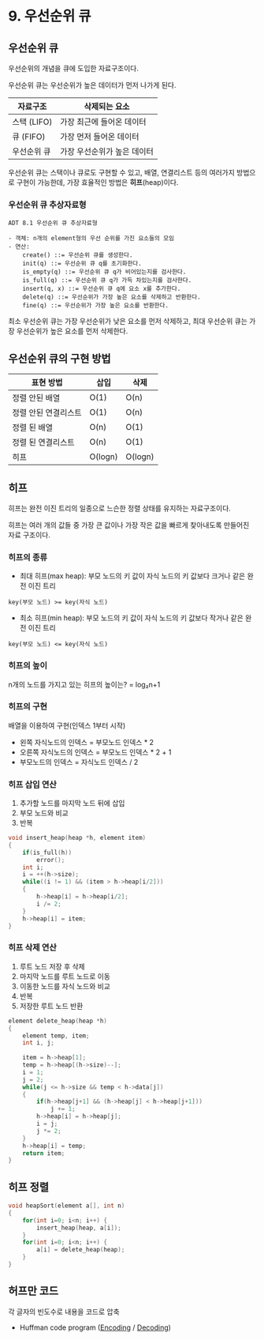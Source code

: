 # 9. 우선순위 큐

## 우선순위 큐

우선순위의 개념을 큐에 도입한 자료구조이다.

우선순위 큐는 우선순위가 높은 데이터가 먼저 나가게 된다.

| 자료구조 | 삭제되는 요소 |
| -------- | ----------- |
| 스택 (LIFO) | 가장 최근에 들어온 데이터 |
| 큐 (FIFO) | 가장 먼저 들어온 데이터 |
| 우선순위 큐 | 가장 우선순위가 높은 데이터 |

우선순위 큐는 스택이나 큐로도 구현할 수 있고,
배열, 연결리스트 등의 여러가지 방법으로 구현이 가능한데, 
가장 효율적인 방법은 **히프**(heap)이다.


### 우선순위 큐 추상자료형

```
ADT 8.1 우선순위 큐 추상자료형

- 객체: n개의 element형의 우선 순위를 가진 요소들의 모임
- 연산:
    create() ::= 우선순위 큐를 생성한다.
    init(q) ::= 우선순위 큐 q를 초기화한다.
    is_empty(q) ::= 우선순위 큐 q가 비어있는지를 검사한다.
    is_full(q) ::= 우선순위 큐 q가 가득 차있는지를 검사한다.
    insert(q, x) ::= 우선순위 큐 q에 요소 x를 추가한다.
    delete(q) ::= 우선순위가 가장 높은 요소를 삭제하고 반환한다.
    fine(q) ::= 우선순위가 가장 높은 요소를 반환한다.
```

최소 우선순위 큐는 가장 우선순위가 낮은 요소를 먼저 삭제하고, 
최대 우선순위 큐는 가장 우선순위가 높은 요소를 먼저 삭제한다.

## 우선순위 큐의 구현 방법

| 표현 방법 | 삽입 | 삭제 |
| -------- | ---- | ---- |
| 정렬 안된 배열 | O(1) | O(n) |
| 정렬 안된 연결리스트 | O(1) | O(n) |
| 정렬 된 배열 | O(n) | O(1) |
| 정렬 된 연결리스트 | O(n) | O(1) |
| 히프 | O(logn) | O(logn) |

## 히프

히프는 완전 이진 트리의 일종으로 느슨한 정렬 상태를 유지하는 자료구조이다.

히프는 여러 개의 값들 중 가장 큰 값이나 가장 작은 값을 빠르게 찾아내도록 만들어진 자료 구조이다.

### 히프의 종류

- 최대 히프(max heap):
부모 노드의 키 값이 자식 노드의 키 값보다 크거나 같은 완전 이진 트리

`key(부모 노드) >= key(자식 노드)`

- 최소 히프(min heap):
부모 노드의 키 값이 자식 노드의 키 값보다 작거나 같은 완전 이진 트리

`key(부모 노드) <= key(자식 노드)`

### 히프의 높이

n개의 노드를 가지고 있는 히프의 높이는?
= log₂n+1

### 히프의 구현

배열을 이용하여 구현(인덱스 1부터 시작)

- 왼쪽 자식노드의 인덱스 = 부모노드 인덱스 * 2
- 오른쪽 자식노드의 인덱스 = 부모노드 인덱스 * 2 + 1
- 부모노드의 인덱스 = 자식노드 인덱스 / 2

### 히프 삽입 연산

1. 추가할 노드를 마지막 노드 뒤에 삽입
2. 부모 노드와 비교
3. 반복

```c
void insert_heap(heap *h, element item)
{
    if(is_full(h))
        error();
    int i;
    i = ++(h->size);
    while((i != 1) && (item > h->heap[i/2]))
    {
        h->heap[i] = h->heap[i/2];
        i /= 2;
    }
    h->heap[i] = item;
}
```

### 히프 삭제 연산

1. 루트 노드 저장 후 삭제
2. 마지막 노드를 루트 노드로 이동
3. 이동한 노드를 자식 노드와 비교
4. 반복
5. 저장한 루트 노드 반환

```c
element delete_heap(heap *h)
{
    element temp, item;
    int i, j;
    
    item = h->heap[1];
    temp = h->heap[(h->size)--];
    i = 1;
    j = 2;
    while(j <= h->size && temp < h->data[j])
    {
        if(h->heap[j+1] && (h->heap[j] < h->heap[j+1]))
            j += 1;
        h->heap[i] = h->heap[j];
        i = j;
        j *= 2;
    }
    h->heap[i] = temp;
    return item;
}
```

## 히프 정렬

```c
void heapSort(element a[], int n)
{
    for(int i=0; i<n; i++) {
        insert_heap(heap, a[i]);
    }
    for(int i=0; i<n; i++) {
        a[i] = delete_heap(heap);
    }
}
```

## 허프만 코드

각 글자의 빈도수로 내용을 코드로 압축

- Huffman code program ([Encoding](./report1.c) / [Decoding](./report2.c))